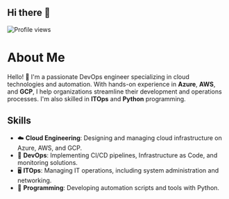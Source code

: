## Hi there 👋
![Profile views](https://komarev.com/ghpvc/?username=yourusername&color=blue)

# About Me

Hello! 👋 I'm a passionate DevOps engineer specializing in cloud technologies and automation. With hands-on experience in **Azure**, **AWS**, and **GCP**, I help organizations streamline their development and operations processes. I'm also skilled in **ITOps** and **Python** programming.

## Skills

- ☁️ **Cloud Engineering**: Designing and managing cloud infrastructure on Azure, AWS, and GCP.
- 🔧 **DevOps**: Implementing CI/CD pipelines, Infrastructure as Code, and monitoring solutions.
- 🖥️ **ITOps**: Managing IT operations, including system administration and networking.
- 🐍 **Programming**: Developing automation scripts and tools with Python.
<!--
**memumerafzal/memumerafzal** is a ✨ _special_ ✨ repository because its `README.md` (this file) appears on your GitHub profile.

Here are some ideas to get you started:

- 🔭 I’m currently working on ...
- 🌱 I’m currently learning ...
- 👯 I’m looking to collaborate on ...
- 🤔 I’m looking for help with ...
- 💬 Ask me about ...
- 📫 How to reach me: ...
- 😄 Pronouns: ...
- ⚡ Fun fact: ...
-->
